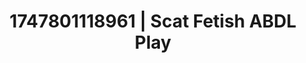 ---
categories:
- Erotic tension tease
- Unspoken desires
- BookTok after dark
- Erotic dance
- Spitroast
image: /assets/images/1747801118961.jpg
layout: post
seo:
  description: Featured content with sensual ABDL Play, Scat Fetish. HD images available.
  keywords: ABDL Play, Scat Fetish
  og_image: /assets/images/1747801118961.jpg
  schema_type: VisualArtwork
tags:
- ABDL Play
- Scat Fetish
- '#1747801118961'
title: 1747801118961 | Scat Fetish ABDL Play
---